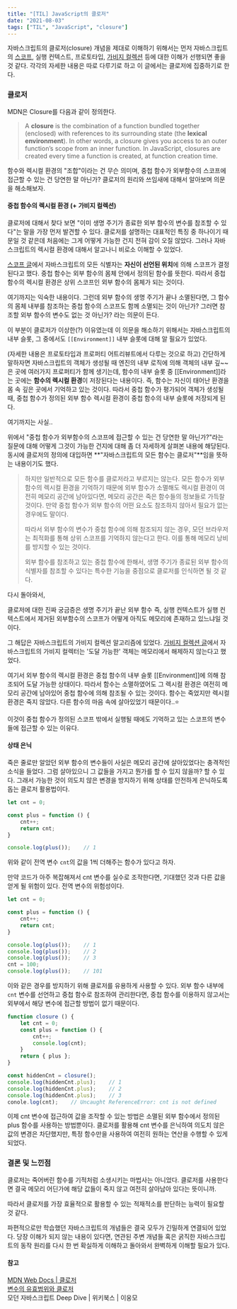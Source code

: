 ```yaml
---
title: "[TIL] JavaScript의 클로저"
date: "2021-08-03"
tags: ["TIL", "JavaScript", "closure"]
---
```

자바스크립트의 클로저(closure) 개념을 제대로 이해하기 위해서는 먼저 자바스크립트의 [스코프](https://42kim.github.io/TIL/js_varletconst/), 실행 컨텍스트, 프로토타입, [가비지 컬렉션](https://42kim.github.io/TIL/js_garbage_collection/) 등에 대한 이해가 선행되면 좋을 것 같다. 각각의 자세한 내용은 따로 다루기로 하고 이 글에서는 클로저에 집중하기로 한다.



### 클로저

MDN은 Closure를 다음과 같이 정의한다.
> A **closure** is the combination of a function bundled together (enclosed) with references to its surrounding state (the **lexical environment**). In other words, a closure gives you access to an outer function’s scope from an inner function. In JavaScript, closures are created every time a function is created, at function creation time.

함수와 렉시컬 환경의 "조합"이라는 건 무슨 의미며, 중첩 함수가 외부함수의 스코프에 접근할 수 있는 건 당연한 말 아닌가? 클로저의 원리와 쓰임새에 대해서 알아보며 의문을 해소해보자.



#### 중첩 함수의 렉시컬 환경 (+ 가비지 컬렉션)

클로저에 대해서 찾다 보면 "이미 생명 주기가 종료한 외부 함수의 변수를 참조할 수 있다"는 말을 가장 먼저 발견할 수 있다. 클로저를 설명하는 대표적인 특징 중 하나이기 때문일 것 같은데 처음에는 그게 어떻게 가능한 건지 전혀 감이 오질 않았다. 그러나 자바스크립트의 렉시컬 환경에 대해서 알고나니 비로소 이해할 수 있었다.

[스코프 글](https://42kim.github.io/TIL/js_varletconst/)에서 자바스크립트의 모든 식별자는 **자신이 선언된 위치**에 의해 스코프가 결정된다고 했다. 중첩 함수는 외부 함수의 몸체 안에서 정의된 함수를 뜻한다. 따라서 중첩 함수의 렉시컬 환경은 상위 스코프인 외부 함수의 몸체가 되는 것이다.

여기까지는 익숙한 내용이다. 그런데 외부 함수의 생명 주기가 끝나 소멸된다면,  그 함수의 몸체 내부를 참조하는 중첩 함수의 스코프도 함께 소멸되는 것이 아닌가? 그러면 참조할 외부 함수의 변수도 없는 것 아닌가? 라는 의문이 든다.

이 부분이 클로저가 이상한(?) 이유였는데 이 의문을 해소하기 위해서는 자바스크립트의 내부 슬롯, 그 중에서도 ```[[Environment]]``` 내부 슬롯에 대해 알 필요가 있었다. 

(자세한 내용은 프로토타입과 프로퍼티 어트리뷰트에서 다루는 것으로 하고) 간단하게 말하자면 자바스크립트의 객체가 생성될 때 엔진의 내부 로직에 의해 객체의 내부 깊~~은 곳에 여러가지 프로퍼티가 함께 생기는데, 함수의 내부 슬롯 중 [[Environment]]라는 곳에는 **함수의 렉시컬 환경**이 저장된다는 내용이다. 즉, 함수는 자신이 태어난 환경을 몸 속 깊은 곳에서 기억하고 있는 것이다. 따라서 중첩 함수가 평가되어 객체가 생성될 때, 중첩 함수가 정의된 외부 함수 렉시컬 환경이 중첩 함수의 내부 슬롯에 저장되게 된다.

여기까지는 사실..

위에서 "중첩 함수가 외부함수의 스코프에 접근할 수 있는 건 당연한 말 아닌가?"라는 질문에 대해 어떻게 그것이 가능한 건지에 대해 좀 더 자세하게 살펴본 내용에 해당된다. 동시에 클로저의 정의에 대입하면 **"자바스크립트의 모든 함수는 클로저"**임을 뜻하는 내용이기도 했다.

> 하지만 일반적으로 모든 함수를 클로저라고 부르지는 않는다. 모든 함수가 외부 함수의 렉시컬 환경을 기억하기 때문에 외부 함수가 소멸해도 렉시컬 환경이 여전히 메모리 공간에 남아있다면, 메모리 공간은 죽은 함수들의 정보들로 가득찰 것이다. 만약 중첩 함수가 외부 함수의 어떤 요소도 참조하지 않아서 필요가 없는 경우에도 말이다.
>
> 따라서 외부 함수의 변수가 중첩 함수에 의해 참조되지 않는 경우, 모던 브라우저는 최적화를 통해 상위 스코프를 기억하지 않는다고 한다. 이를 통해 메모리 낭비를 방지할 수 있는 것이다.
>
> 외부 함수를 참조하고 있는 중첩 함수에 한해서, 생명 주기가 종료된 외부 함수의 식별자를 참조할 수 있다는 특수한 기능을 중점으로 클로저를 인식하면 될 것 같다.

다시 돌아와서, 

클로저에 대한 진짜 궁금증은 생명 주기가 끝난 외부 함수 즉, 실행 컨텍스트가 실행 컨텍스트에서 제거된 외부함수의 스코프가 어떻게 아직도 메모리에 존재하고 있느냐일 것이다.

그 해답은 자바스크립트의 가비지 컬렉션 알고리즘에 있었다. [가비지 컬렉션 글](https://42kim.github.io/TIL/js_garbage_collection/)에서 자바스크립트의 가비지 컬렉터는 '도달 가능한' 객체는 메모리에서 해제하지 않는다고 했었다. 

여기서 외부 함수의 렉시컬 환경은 중첩 함수의 내부 슬롯 [[Environment]]에 의해 참조되어 도달 가능한 상태이다. 따라서 함수는 소멸하였어도 그 렉시컬 환경은 여전히 메모리 공간에 남아있어 중첩 함수에 의해 참조될 수 있는 것이다. 함수는 죽었지만 렉시컬 환경은 죽지 않았다. 다른 함수의 마음 속에 살아있었기 때문이다..⭐

이것이 중첩 함수가 정의된 스코프 밖에서 실행될 때에도 기억하고 있는 스코프의 변수들에 접근할 수 있는 이유다.



#### 상태 은닉

죽은 줄로만 알았던 외부 함수의 변수들이 사실은 메모리 공간에 살아있었다는 충격적인 소식을 들었다. 그럼 살아있으니 그 값들을 가지고 뭔가를 할 수 있지 않을까? 할 수 있다. 그래서 가능한 것이 의도치 않은 변경을 방지하기 위해 상태를 안전하게 은닉하도록 돕는 클로저 활용법이다.

```javascript
let cnt = 0;

const plus = function () {
    cnt++;
    return cnt;
}

console.log(plus());	// 1
```

위와 같이 전역 변수 ```cnt```의 값을 1씩 더해주는 함수가 있다고 하자.

만약 코드가 아주 복잡해져서 cnt 변수를 실수로 조작한다면, 기대했던 것과 다른 값을 얻게 될 위험이 있다. 전역 변수의 위험성이다.

```javascript
let cnt = 0;

const plus = function () {
    cnt++;
    return cnt;
}

console.log(plus());	// 1
console.log(plus());	// 2
console.log(plus());	// 3
cnt = 100;
console.log(plus());	// 101
```

이와 같은 경우를 방지하기 위해 클로저를 유용하게 사용할 수 있다. 외부 함수 내부에 ```cnt``` 변수를 선언하고 중첩 함수로 참조하여 관리한다면, 중첩 함수를 이용하지 않고서는 외부에서 해당 변수에 접근할 방법이 없기 때문이다.

```javascript
function closure () {
    let cnt = 0;
    const plus = function () {
        cnt++;
        console.log(cnt);
    }
    return { plus };
}

const hiddenCnt = closure();
console.log(hiddenCnt.plus);	// 1
console.log(hiddenCnt.plus);	// 2
console.log(hiddenCnt.plus);	// 3
conole.log(cnt);	// Uncaught ReferenceError: cnt is not defined
```

이제 cnt 변수에 접근하여 값을 조작할 수 있는 방법은 소멸된 외부 함수에서 정의된 plus 함수를 사용하는 방법뿐이다. 클로저를 활용해 cnt 변수를 은닉하여 의도치 않은 값의 변경은 차단했지만, 특정 함수만을 사용하여 여전히 원하는 연산을 수행할 수 있게 되었다.



### 결론 및 느낀점

클로저는 죽어버린 함수를 기적처럼 소생시키는 마법사는 아니었다. 클로저를 사용한다면 결국 메모리 어딘가에 해당 값들이 죽지 않고 여전히 살아남아 있다는 뜻이니까. 

따라서 클로저를 가장 효율적으로 활용할 수 있는 적재적소를 판단하는 능력이 필요할 것 같다.

파편적으로만 학습했던 자바스크립트의 개념들은 결국 모두가 긴밀하게 연결되어 있었다. 당장 이해가 되지 않는 내용이 있다면, 연관된 주변 개념들 혹은 굵직한 자바스크립트의 동작 원리를 다시 한 번 확실하게 이해하고 돌아와서 완벽하게 이해할 필요가 있다.



#### 참고

[MDN Web Docs | 클로저](https://developer.mozilla.org/ko/docs/Web/JavaScript/Closures)  
[변수의 유효범위와 클로저](https://ko.javascript.info/closure)  
모던 자바스크립트 Deep Dive | 위키북스 | 이웅모